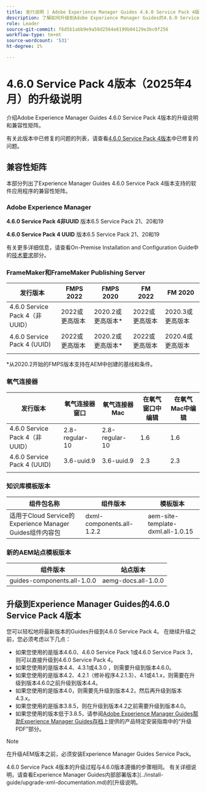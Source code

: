```yaml
---
title: 发行说明 | Adobe Experience Manager Guides 4.6.0 Service Pack 4版本的升级说明
description: 了解如何升级到Adobe Experience Manager Guides的4.6.0 Service Pack 4版本
role: Leader
source-git-commit: f6d5b1abb9e9a50d2564e8199b04129e3bc0f256
workflow-type: tm+mt
source-wordcount: '531'
ht-degree: 1%

---
```


# 4.6.0 Service Pack 4版本（2025年4月）的升级说明

介绍Adobe Experience Manager Guides 4.6.0 Service Pack 4版本的升级说明和兼容性矩阵。

有关此版本中已修复的问题的列表，请查看[4.6.0 Service Pack 4版本](fixed-issues-4-6-0-sp4.md)中已修复的问题。

## 兼容性矩阵

本部分列出了Experience Manager Guides 4.6.0 Service Pack 4版本支持的软件应用程序的兼容性矩阵。

### Adobe Experience Manager

**4.6.0 Service Pack 4非UUID**
版本6.5 Service Pack 21、20和19

**4.6.0 Service Pack 4 UUID**
版本6.5 Service Pack 21、20和19

有关更多详细信息，请查看On-Premise Installation and Configuration Guide中的[技术要求](../install-guide/download-install-technical-requirements.md)部分。

### FrameMaker和FrameMaker Publishing Server

| 发行版本 | FMPS 2022 | FMPS 2020 | FM 2022 | FM 2020 |
| --- | --- | --- | --- | --- |
| 4.6.0 Service Pack 4（非UUID） | 2022或更高版本 | 2020.2或更高版本* | 2022或更高版本 | 2020.3或更高版本 |
| 4.6.0 Service Pack 4 (UUID) | 2022或更高版本 | 2020.2或更高版本* | 2022或更高版本 | 2020.4或更高版本 |
| | | | |

*从2020.2开始的FMPS版本支持在AEM中创建的基线和条件。

### 氧气连接器

| 发行版本 | 氧气连接器窗口 | 氧气连接器Mac | 在氧气窗口中编辑 | 在氧气Mac中编辑 |
| --- | --- | --- |--- |--- |
| 4.6.0 Service Pack 4（非UUID） | 2.8-regular-10 | 2.8-regular-10 | 1.6 | 1.6 |
| 4.6.0 Service Pack 4 (UUID) | 3.6-uuid.9 | 3.6-uuid.9 | 2.3 | 2.3 |
|  |  |   |

### 知识库模板版本

| 组件包名称 | 组件版本 | 模板版本 |
|---|---|---|
| 适用于Cloud Service的Experience Manager Guides组件内容包 | dxml-components.all-1.2.2 | aem-site-template-dxml.all-1.0.15 |

### 新的AEM站点模板版本

| 组件版本 | 站点版本 |
|---|---|
| guides-components.all-1.0.0 | aemg-docs.all-1.0.0 |

## 升级到Experience Manager Guides的4.6.0 Service Pack 4版本

您可以轻松地将最新版本的Guides升级到4.6.0 Service Pack 4。 在继续升级之前，您必须考虑以下几点：

- 如果您使用的是版本4.6.0、4.6.0 Service Pack 1或4.6.0 Service Pack 3，则可以直接升级到4.6.0 Service Pack 4。
- 如果您使用的是版本4.4、4.3.1或4.3.0 ，则需要升级到版本4.6.0。
- 如果您使用的是版本4.2、4.2.1（修补程序4.2.1.3）、4.1或4.1.x，则需要在升级到版本4.6.0之前升级到版本4.4。
- 如果您使用的是版本4.0，则需要先升级到版本4.2，然后再升级到版本4.3.x。
- 如果您使用的是版本3.8.5，则在升级到版本4.2之前需要升级到版本4.0。
- 如果您使用的版本低于3.8.5，请参阅[Adobe Experience Manager Guides帮助Experience Manager Guides存档](https://helpx.adobe.com/xml-documentation-for-experience-manager/archive.html)上提供的产品特定安装指南中的“升级PDF”部分。

>[!NOTE]
>
>在升级AEM版本之前，必须安装Experience Manager Guides Service Pack。

4.6.0 Service Pack 4版本的升级过程与4.6.0版本遵循的步骤相同。 有关详细说明，请查看Experience Manager Guides内部部署版本](../install-guide/upgrade-xml-documentation.md)的[升级说明。
